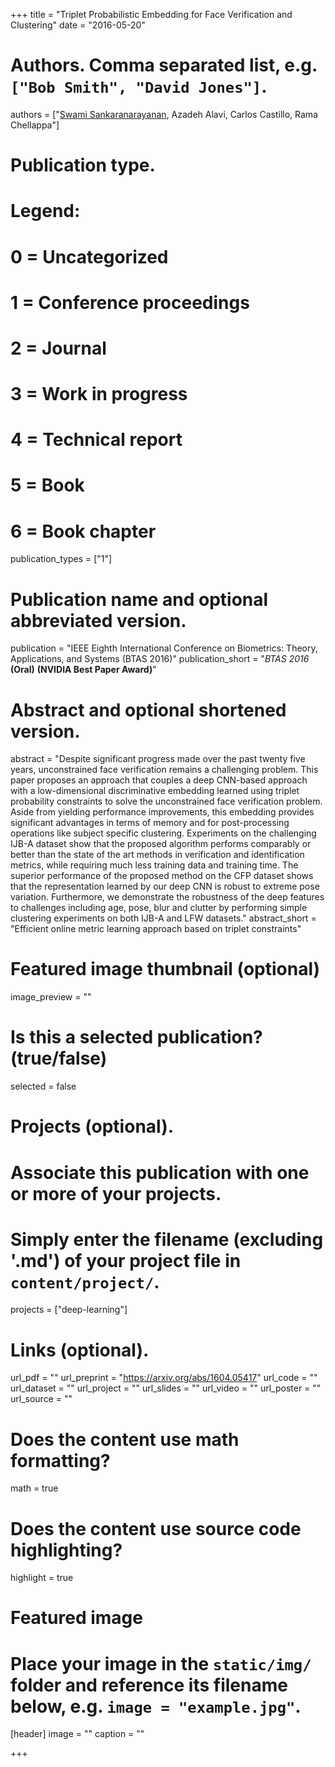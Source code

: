 +++
title = "Triplet Probabilistic Embedding for Face Verification and Clustering"
date = "2016-05-20"

# Authors. Comma separated list, e.g. `["Bob Smith", "David Jones"]`.
authors = ["<u>Swami Sankaranarayanan</u>, Azadeh Alavi, Carlos Castillo, Rama Chellappa"]

# Publication type.
# Legend:
# 0 = Uncategorized
# 1 = Conference proceedings
# 2 = Journal
# 3 = Work in progress
# 4 = Technical report
# 5 = Book
# 6 = Book chapter
publication_types = ["1"]

# Publication name and optional abbreviated version.
publication = "IEEE Eighth International Conference on Biometrics: Theory, Applications, and Systems (BTAS 2016)"
publication_short = "*BTAS 2016* **(Oral)** **(NVIDIA Best Paper Award)**"

# Abstract and optional shortened version.
abstract = "Despite significant progress made over the past twenty five years, unconstrained face verification remains a challenging problem. This paper proposes an approach that couples a deep CNN-based approach with a low-dimensional discriminative embedding learned using triplet probability constraints to solve the unconstrained face verification problem. Aside from yielding performance improvements, this embedding provides significant advantages in terms of memory and for post-processing operations like subject specific clustering. Experiments on the challenging IJB-A dataset show that the proposed algorithm performs comparably or better than the state of the art methods in verification and identification metrics, while requiring much less training data and training time. The superior performance of the proposed method on the CFP dataset shows that the representation learned by our deep CNN is robust to extreme pose variation. Furthermore, we demonstrate the robustness of the deep features to challenges including age, pose, blur and clutter by performing simple clustering experiments on both IJB-A and LFW datasets."
abstract_short = "Efficient online metric learning approach based on triplet constraints"

# Featured image thumbnail (optional)
image_preview = ""

# Is this a selected publication? (true/false)
selected = false

# Projects (optional).
#   Associate this publication with one or more of your projects.
#   Simply enter the filename (excluding '.md') of your project file in `content/project/`.
projects = ["deep-learning"]

# Links (optional).
url_pdf = ""
url_preprint = "https://arxiv.org/abs/1604.05417"
url_code = ""
url_dataset = ""
url_project = ""
url_slides = ""
url_video = ""
url_poster = ""
url_source = ""

# Does the content use math formatting?
math = true

# Does the content use source code highlighting?
highlight = true

# Featured image
# Place your image in the `static/img/` folder and reference its filename below, e.g. `image = "example.jpg"`.
[header]
image = ""
caption = ""

+++

